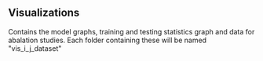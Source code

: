 ## Visualizations

Contains the model graphs, training and testing statistics graph and data for abalation studies.
Each folder containing these will be named "vis_i_j_dataset"
